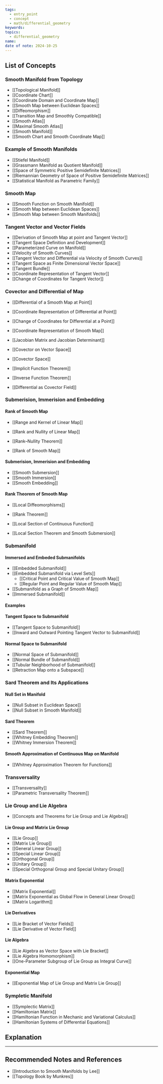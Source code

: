 ```yaml
---
tags:
  - entry_point
  - concept
  - math/differential_geometry
keywords: 
topics:
  - differential_geometry
name: 
date of note: 2024-10-25
---
```


##  List of Concepts

### Smooth Manifold from Topology

- [[Topological Manifold]]
- [[Coordinate Chart]]
- [[Coordinate Domain and Coordinate Map]]
- [[Smooth Map between Euclidean Spaces]]
- [[Diffeomorphism]]
- [[Transition Map and Smoothly Compatible]]
- [[Smooth Atlas]]
- [[Maximal Smooth Atlas]]
- [[Smooth Manifold]]
- [[Smooth Chart and Smooth Coordinate Map]]


### Example of Smooth Manifolds

- [[Stiefel Manifold]]
- [[Grassmann Manifold as Quotient Manifold]]
- [[Space of Symmetric Positive Semidefinite Matrices]]
- [[Riemannian Geometry of Space of Positive Semidefinite Matrices]]
- [[Statistical Manifold as Parametric Family]]


### Smooth Map

- [[Smooth Function on Smooth Manifold]]
- [[Smooth Map between Euclidean Spaces]]
- [[Smooth Map between Smooth Manifolds]]


### Tangent Vector and Vector Fields 

- [[Derivation of Smooth Map at point and Tangent Vector]]
- [[Tangent Space Definition and Development]]
- [[Parameterized Curve on Manifold]]
- [[Velocity of Smooth Curves]]
- [[Tangent Vector and Differential via Velocity of Smooth Curves]]
- [[Tangent Space as Finite Dimensional Vector Space]]
- [[Tangent Bundle]]
- [[Coordinate Representation of Tangent Vector]]
- [[Change of Coordinates for Tangent Vector]]


### Covector and Differential of Map

- [[Differential of a Smooth Map at Point]]
- [[Coordinate Representation of Differential at Point]]
- [[Change of Coordinates for Differential at a Point]]
- [[Coordinate Representation of Smooth Map]]
- [[Jacobian Matrix and Jacobian Determinant]]

- [[Covector on Vector Space]]
- [[Covector Space]]
- [[Implicit Function Theorem]]
- [[Inverse Function Theorem]]
- [[Differential as Covector Field]]

### Submerision, Immerision and Embedding

#### Rank of Smooth Map

- [[Range and Kernel of Linear Map]]
- [[Rank and Nullity of Linear Map]]
- [[Rank–Nullity Theorem]]

- [[Rank of Smooth Map]]

#### Submerision, Immerision and Embedding

- [[Smooth Submersion]]
- [[Smooth Immersion]]
- [[Smooth Embedding]]

#### Rank Theorem of Smooth Map

- [[Local Diffeomorphisms]]
- [[Rank Theorem]]

- [[Local Section of Continuous Function]]
- [[Local Section Theorem and Smooth Submersion]]


### Submanifold

#### Immersed and Embeded Submanifolds

- [[Embedded Submanifold]]
- [[Embedded Submanifold via Level Sets]]
	- [[Critical Point and Critical Value of Smooth Map]]
	- [[Regular Point and Regular Value of Smooth Map]]
- [[Submanifold as a Graph of Smooth Map]]
- [[Immersed Submanifold]]

#### Examples


#### Tangent Space to Submanifold

- [[Tangent Space to Submanifold]]
- [[Inward and Outward Pointing Tangent Vector to Submanifold]]

#### Normal Space to Submanifold

- [[Normal Space of Submanifold]]
- [[Normal Bundle of Submanifold]]
- [[Tubular Neighborhood of Submanifold]]
- [[Retraction Map onto a Subspace]]


### Sard Theorem and Its Applications

#### Null Set in Manifold

- [[Null Subset in Euclidean Space]]
- [[Null Subset in Smooth Manifold]]

#### Sard Theorem

- [[Sard Theorem]]
- [[Whitney Embedding Theorem]]
- [[Whitney Immersion Theorem]]

#### Smooth Approximation of Continuous Map on Manifold

- [[Whitney Approximation Theorem for Functions]]

### Transversality

- [[Transversality]]
- [[Parametric Transversality Theorem]]


### Lie Group and Lie Algebra

- [[Concepts and Theorems for Lie Group and Lie Algebra]]

#### Lie Group and Matrix Lie Group

- [[Lie Group]]
- [[Matrix Lie Group]]
- [[General Linear Group]]
- [[Special Linear Group]]
- [[Orthogonal Group]]
- [[Unitary Group]]
- [[Special Orthogonal Group and Special Unitary Group]]

#### Matrix Exponential

- [[Matrix Exponential]]
- [[Matrix Exponential as Global Flow in General Linear Group]]
- [[Matrix Logarithm]]

#### Lie Derivatives

- [[Lie Bracket of Vector Fields]]
- [[Lie Derivative of Vector Field]]

#### Lie Algebra

- [[Lie Algebra as Vector Space with Lie Bracket]]
- [[Lie Algebra Homomorphism]]
- [[One-Parameter Subgroup of Lie Group as Integral Curve]]

#### Exponential Map

- [[Exponential Map of Lie Group and Matrix Lie Group]]


### Sympletic Manifold

- [[Symplectic Matrix]]
- [[Hamiltonian Matrix]]
- [[Hamiltonian Function in Mechanic and Variational Calculus]]
- [[Hamiltonian Systems of Differential Equations]]



## Explanation





-----------
##  Recommended Notes and References


- [[Introduction to Smooth Manifolds by Lee]]
- [[Topology Book by Munkres]]
